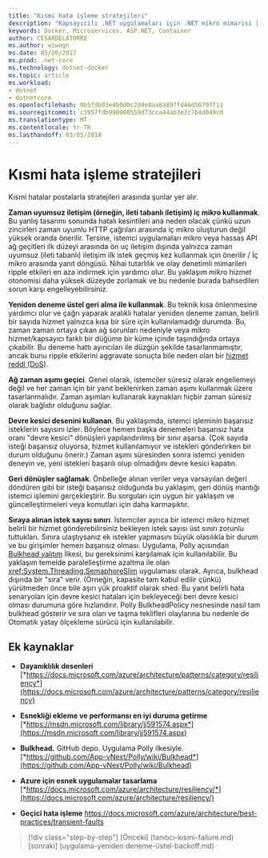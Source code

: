 ```yaml
---
title: "Kısmi hata işleme stratejileri"
description: "Kapsayıcılı .NET uygulamaları için .NET mikro mimarisi | Kısmi hata işleme stratejileri"
keywords: Docker, Microservices, ASP.NET, Container
author: CESARDELATORRE
ms.author: wiwagn
ms.date: 05/26/2017
ms.prod: .net-core
ms.technology: dotnet-docker
ms.topic: article
ms.workload:
- dotnet
- dotnetcore
ms.openlocfilehash: 0b5fdb03e4b0d0c2d4e8aa8a897fd46d56707f11
ms.sourcegitcommit: c3957fdb990060559d73cca44ab3e2c7b4d049c0
ms.translationtype: MT
ms.contentlocale: tr-TR
ms.lasthandoff: 03/05/2018
---
```

# <a name="strategies-for-handling-partial-failure"></a>Kısmi hata işleme stratejileri

Kısmi hatalar postalarla stratejileri arasında şunlar yer alır.

**Zaman uyumsuz iletişim (örneğin, ileti tabanlı iletişim) iç mikro kullanmak**. Bu yanlış tasarımı sonunda hatalı kesintileri ana neden olacak çünkü uzun zincirleri zaman uyumlu HTTP çağrıları arasında iç mikro oluşturun değil yüksek oranda önerilir. Tersine, istemci uygulamaları mikro veya hassas API ağ geçitleri ilk düzeyi arasında ön uç iletişim dışında yalnızca zaman uyumsuz (ileti tabanlı) iletişim ilk istek geçmiş kez kullanmak için önerilir / İç mikro arasında yanıt döngüsü. Nihai tutarlılık ve olay denetimli mimarileri ripple etkileri en aza indirmek için yardımcı olur. Bu yaklaşım mikro hizmet otonomisi daha yüksek düzeyde zorlamak ve bu nedenle burada bahsedilen sorun karşı engelleyebilirsiniz.

**Yeniden deneme üstel geri alma ile kullanmak**. Bu teknik kısa önlenmesine yardımcı olur ve çağrı yaparak aralıklı hatalar yeniden deneme zaman, belirli bir sayıda hizmet yalnızca kısa bir süre için kullanılamadığı durumda. Bu, zaman zaman ortaya çıkan ağ sorunları nedeniyle veya mikro hizmet/kapsayıcı farklı bir düğüme bir küme içinde taşındığında ortaya çıkabilir. Bu deneme hattı ayırıcıları ile düzgün şekilde tasarlanmamıştır, ancak bunu ripple etkilerini aggravate sonuçta bile neden olan bir [hizmet reddi (DoS)](https://en.wikipedia.org/wiki/Denial-of-service_attack).

**Ağ zaman aşımı geçici**. Genel olarak, istemciler süresiz olarak engellemeyi değil ve her zaman için bir yanıt beklenirken zaman aşımı kullanmak üzere tasarlanmalıdır. Zaman aşımları kullanarak kaynakları hiçbir zaman süresiz olarak bağlıdır olduğunu sağlar.

**Devre kesici desenini kullanan**. Bu yaklaşımda, istemci işleminin başarısız isteklerin sayısını izler. Böylece hemen başka denemeleri başarısız hata oranı "devre kesici" dönüşleri yapılandırılmış bir sınır aşarsa. (Çok sayıda isteği başarısız oluyorsa, hizmet kullanılamıyor ve istekleri gönderirken bir durum olduğunu önerir.) Zaman aşımı süresinden sonra istemci yeniden deneyin ve, yeni istekleri başarılı olup olmadığını devre kesici kapatın.

**Geri dönüşler sağlamak**. Önbelleğe alınan veriler veya varsayılan değeri döndüren gibi bir isteği başarısız olduğunda bu yaklaşım, geri dönüş mantığı istemci işlemini gerçekleştirir. Bu sorguları için uygun bir yaklaşım ve güncelleştirmeleri veya komutları için daha karmaşıktır.

**Sıraya alınan istek sayısı sınırı**. İstemciler ayrıca bir istemci mikro hizmet belirli bir hizmet gönderebilirsiniz bekleyen istek sayısı üst sınırı zorunlu tuttukları. Sınıra ulaştıysanız ek istekler yapmasını büyük olasılıkla bir durum ve bu girişimler hemen başarısız olması. Uygulama, Polly açısından [Bulkhead yalıtım](https://github.com/App-vNext/Polly/wiki/Bulkhead) İlkesi, bu gereksinimi karşılamak için kullanılabilir. Bu yaklaşım temelde paralelleştirme azaltma ile olan <xref:System.Threading.SemaphoreSlim> uygulaması olarak. Ayrıca, bulkhead dışında bir "sıra" verir. (Örneğin, kapasite tam kabul edilir çünkü) yürütmeden önce bile aşırı yük proaktif olarak shed. Bu yanıt belirli hata senaryoları için devre kesici hataları için bekleyeceği beri devre kesici olması durumuna göre hızlandırır. Polly BulkheadPolicy nesnesinde nasıl tam bulkhead gösterir ve sıra olan ve taşma teklifleri olaylarına bu nedenle de Otomatik yatay ölçekleme sürücü için kullanılabilir.

## <a name="additional-resources"></a>Ek kaynaklar

-   **Dayanıklılık desenleri**
    [*https://docs.microsoft.com/azure/architecture/patterns/category/resiliency*](https://docs.microsoft.com/azure/architecture/patterns/category/resiliency)

-   **Esnekliği ekleme ve performansı en iyi duruma getirme**
    [*https://msdn.microsoft.com/library/jj591574.aspx*](https://msdn.microsoft.com/library/jj591574.aspx)

-   **Bulkhead.** GitHub depo. Uygulama Polly ilkesiyle. \
    [*https://github.com/App-vNext/Polly/wiki/Bulkhead*](https://github.com/App-vNext/Polly/wiki/Bulkhead)

-   **Azure için esnek uygulamalar tasarlama**
    [*https://docs.microsoft.com/azure/architecture/resiliency/*](https://docs.microsoft.com/azure/architecture/resiliency/)

-   **Geçici hata işleme**
    <https://docs.microsoft.com/azure/architecture/best-practices/transient-faults>


>[!div class="step-by-step"]
[Önceki] (tanıtıcı-kısmi-failure.md) [sonraki] (uygulama-yeniden deneme-üstel-backoff.md)
